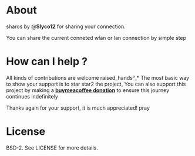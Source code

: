 # About
sharos by @**Slyco12** for sharing your connection.

You can share the current conneted wlan or lan connection by simple step

# How can I help ?
All kinds of contributions are welcome raised_hands°_* The most basic way to show your support is to star star2 the project, You can also support this project by making a **[buymeacoffee donation](https://www.buymeacoffee.com/Slyco)** to ensure this journey continues indefinitely

Thanks again for your support, it is much appreciated! pray

# License
BSD-2. See LICENSE for more details.
